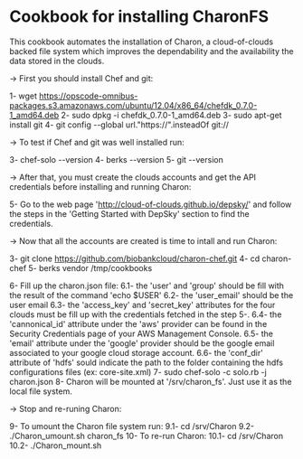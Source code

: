 # Cookbook for installing CharonFS

This cookbook automates the installation of Charon, a cloud-of-clouds backed file system which improves the dependability and the availability the data stored in the clouds. 

-> First you should install Chef and git:

1- wget https://opscode-omnibus-packages.s3.amazonaws.com/ubuntu/12.04/x86_64/chefdk_0.7.0-1_amd64.deb
2- sudo dpkg -i chefdk_0.7.0-1_amd64.deb
3- sudo apt-get install git 
4- git config --global url."https://".insteadOf git://

-> To test if Chef and git was well installed run:

3- chef-solo --version
4- berks --version
5- git --version

-> After that, you must create the clouds accounts and get the API credentials before installing and running Charon:

5- Go to the web page 'http://cloud-of-clouds.github.io/depsky/' and follow the steps in the 'Getting Started with DepSky' section to find the credentials.

-> Now that all the accounts are created is time to intall and run Charon:

3- git clone https://github.com/biobankcloud/charon-chef.git
4- cd charon-chef
5- berks vendor /tmp/cookbooks

6- Fill up the charon.json file:
  6.1- the 'user' and 'group' should be fill with the result of the command 'echo $USER'
  6.2- the 'user_email' should be the user email
  6.3- the 'access_key' and 'secret_key' attributes for the four clouds must be fill up with the credentials fetched in the step 5-.
  6.4- the 'cannonical_id' attribute under the 'aws' provider can be found in the Security Credentials page of your AWS Management Console.
  6.5- the 'email' attribute under the 'google' provider should be the google email associated to your google cloud storage account.
  6.6- the 'conf_dir' attribute of 'hdfs' sould indicate the path to the folder containing the hdfs configurations files (ex: core-site.xml) 
7- sudo chef-solo -c solo.rb -j charon.json
8- Charon will be mounted at '/srv/charon_fs'. Just use it as the local file system.

-> Stop and re-runing Charon:

9- To umount the Charon file system run:
  9.1- cd /srv/Charon
  9.2- ./Charon_umount.sh charon_fs
10- To re-run Charon:
  10.1- cd /srv/Charon
  10.2- ./Charon_mount.sh

